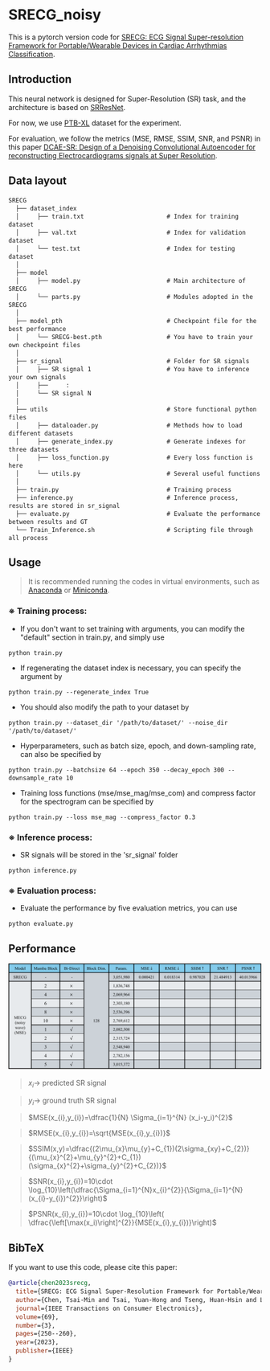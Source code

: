 # SRECG_noisy

This is a pytorch version code for [SRECG: ECG Signal Super-resolution Framework for Portable/Wearable Devices in Cardiac Arrhythmias Classification](https://arxiv.org/abs/2012.03803).

## Introduction

This neural network is designed for Super-Resolution (SR) task, and the architecture is based on [SRResNet](https://arxiv.org/abs/1609.04802).

For now, we use [PTB-XL](https://physionet.org/content/ptb-xl/1.0.3/) dataset for the experiment.

For evaluation, we follow the metrics (MSE, RMSE, SSIM, SNR, and PSNR) in this paper [DCAE-SR: Design of a Denoising Convolutional Autoencoder for reconstructing Electrocardiograms signals at Super Resolution](https://arxiv.org/abs/2404.15307).

## Data layout

    SRECG
      ├── dataset_index
      │     ├── train.txt                       # Index for training dataset
      │     ├── val.txt                         # Index for validation dataset
      │     └── test.txt                        # Index for testing dataset
      │
      ├── model
      │     ├── model.py                        # Main architecture of SRECG
      │     └── parts.py                        # Modules adopted in the SRECG
      │
      ├── model_pth                             # Checkpoint file for the best performance
      │     └── SRECG-best.pth                  # You have to train your own checkpoint files
      │
      ├── sr_signal                             # Folder for SR signals
      │     ├── SR signal 1                     # You have to inference your own signals
      │     ├──     :
      │     └── SR signal N
      │
      ├── utils                                 # Store functional python files
      │     ├── dataloader.py                   # Methods how to load different datasets
      │     ├── generate_index.py               # Generate indexes for three datasets
      │     ├── loss_function.py                # Every loss function is here
      │     └── utils.py                        # Several useful functions
      │
      ├── train.py                              # Training process
      ├── inference.py                          # Inference process, results are stored in sr_signal
      ├── evaluate.py                           # Evaluate the performance between results and GT
      └── Train_Inference.sh                    # Scripting file through all process

## Usage
> It is recommended running the codes in virtual environments, such as [Anaconda](https://www.anaconda.com/download) or [Miniconda](https://docs.anaconda.com/miniconda/).

### ※ Training process:
- If you don't want to set training with arguments, you can modify the "default" section in train.py, and simply use
```
python train.py
```

- If regenerating the dataset index is necessary, you can specify the argument by
```
python train.py --regenerate_index True
```

- You should also modify the path to your dataset by
```
python train.py --dataset_dir '/path/to/dataset/' --noise_dir '/path/to/dataset/'
```

- Hyperparameters, such as batch size, epoch, and down-sampling rate, can also be specified by
```
python train.py --batchsize 64 --epoch 350 --decay_epoch 300 --downsample_rate 10
```

- Training loss functions (mse/mse_mag/mse_com) and compress factor for the spectrogram can be specified by
```
python train.py --loss mse_mag --compress_factor 0.3
```

### ※ Inference process:
- SR signals will be stored in the 'sr_signal' folder
```
python inference.py
```

### ※ Evaluation process:
- Evaluate the performance by five evaluation metrics, you can use
```
python evaluate.py
```

## Performance
![SRECG Performance](figs/performance.png)

> $x_i \rightarrow$ predicted SR signal

> $y_i \rightarrow$ ground truth SR signal

> $MSE(x_{i},y_{i})=\dfrac{1}{N} \Sigma_{i=1}^{N} (x_i-y_i)^{2}$

> $RMSE(x_{i},y_{i})=\sqrt{MSE(x_{i},y_{i})}$

> $SSIM(x,y)=\dfrac{(2\mu_{x}\mu_{y}+C_{1})(2\sigma_{xy}+C_{2})}{(\mu_{x}^{2}+\mu_{y}^{2}+C_{1})(\sigma_{x}^{2}+\sigma_{y}^{2}+C_{2})}$

> $SNR(x_{i},y_{i})=10\cdot \log_{10}\left(\dfrac{\Sigma_{i=1}^{N}x_{i}^{2}}{\Sigma_{i=1}^{N}(x_{i}-y_{i})^{2}}\right)$

> $PSNR(x_{i},y_{i})=10\cdot \log_{10}\left( \dfrac{\left[\max(x_i)\right]^{2}}{MSE(x_{i},y_{i})}\right)$

## BibTeX
If you want to use this code, please cite this paper:
```bibtex
@article{chen2023srecg,
  title={SRECG: ECG Signal Super-Resolution Framework for Portable/Wearable Devices in Cardiac Arrhythmias Classification},
  author={Chen, Tsai-Min and Tsai, Yuan-Hong and Tseng, Huan-Hsin and Liu, Kai-Chun and Chen, Jhih-Yu and Huang, Chih-Han and Li, Guo-Yuan and Shen, Chun-Yen and Tsao, Yu},
  journal={IEEE Transactions on Consumer Electronics},
  volume={69},
  number={3},
  pages={250--260},
  year={2023},
  publisher={IEEE}
}
```

